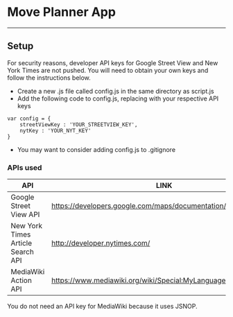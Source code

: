 # Move Planner App
---

## Setup

For security reasons, developer API keys for Google Street View and New York Times are not pushed. You will need to obtain your own keys and follow the instructions below.

* Create a new .js file called config.js in the same directory as script.js
* Add the following code to config.js, replacing with your respective API keys

```
var config = {
	streetViewKey : 'YOUR_STREETVIEW_KEY',
	nytKey : 'YOUR_NYT_KEY'
}
```

* You may want to consider adding config.js to .gitignore

### APIs used

| API | LINK |
| ------ | ------ |
| Google Street View API | https://developers.google.com/maps/documentation/streetview/ |
| New York Times Article Search API | http://developer.nytimes.com/ |
| MediaWiki Action API | https://www.mediawiki.org/wiki/Special:MyLanguage/API:Main_page |

You do not need an API key for MediaWiki because it uses JSNOP.